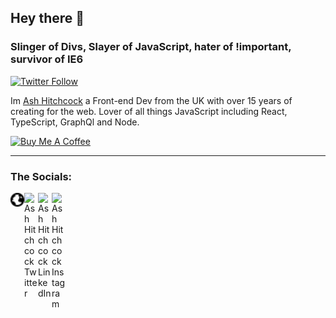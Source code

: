 ## Hey there 👋

### Slinger of Divs, Slayer of JavaScript, hater of !important, survivor of IE6

[![Twitter Follow](https://img.shields.io/twitter/follow/ash_hitchcock?style=for-the-badge)][twitter]


Im [Ash Hitchcock][website] a Front-end Dev from the UK with over 15 years of creating for the web. Lover of all things JavaScript including React, TypeScript, GraphQl and Node.


<a href="https://www.buymeacoffee.com/hafowuvo" target="_blank"><img src="https://www.buymeacoffee.com/assets/img/custom_images/orange_img.png" alt="Buy Me A Coffee" style="height: 40px !important;width: auto !important;" ></a>

---

### The Socials:

[<img align="left" alt="Personal Site" width="22px" src="https://raw.githubusercontent.com/iconic/open-iconic/master/svg/globe.svg" />][website]
[<img align="left" alt="Ash Hitchcock Twitter" width="22px" src="https://cdn.jsdelivr.net/npm/simple-icons@v3/icons/twitter.svg" />][twitter]
[<img align="left" alt="Ash Hitchcock LinkedIn" width="22px" src="https://cdn.jsdelivr.net/npm/simple-icons@v3/icons/linkedin.svg" />][linkedin]
[<img align="left" alt="Ash Hitchcock Instagram" width="22px" src="https://cdn.jsdelivr.net/npm/simple-icons@v3/icons/instagram.svg" />][instagram]

<br />

[website]: https://www.ashleyhitchcock.com
[twitter]: https://twitter.com/ash_hitchcock
[instagram]: https://instagram.com/ash_hitch
[linkedin]: https://linkedin.com/in/ashhitchcock
